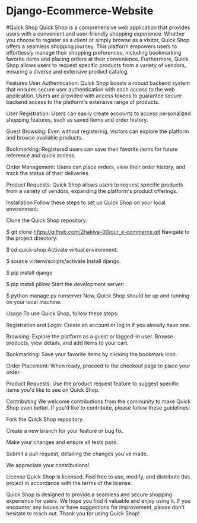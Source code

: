 # Django-Ecommerce-Website

#Quick Shop
Quick Shop is a comprehensive web application that provides users with a convenient and user-friendly shopping experience. Whether you choose to register as a client or simply browse as a visitor, Quick Shop offers a seamless shopping journey. This platform empowers users to effortlessly manage their shopping preferences, including bookmarking favorite items and placing orders at their convenience. Furthermore, Quick Shop allows users to request specific products from a variety of vendors, ensuring a diverse and extensive product catalog.

Features
User Authentication: Quick Shop boasts a robust backend system that ensures secure user authentication with each access to the web application. Users are provided with access tokens to guarantee secure backend access to the platform's extensive range of products.

User Registration: Users can easily create accounts to access personalized shopping features, such as saved items and order history.

Guest Browsing: Even without registering, visitors can explore the platform and browse available products.

Bookmarking: Registered users can save their favorite items for future reference and quick access.

Order Management: Users can place orders, view their order history, and track the status of their deliveries.

Product Requests: Quick Shop allows users to request specific products from a variety of vendors, expanding the platform's product offerings.

Installation
Follow these steps to set up Quick Shop on your local environment:

Clone the Quick Shop repository:

$ git clone https://github.com/Zhakiya-00/our_e-commerce.git
Navigate to the project directory:

$ cd quick-shop
Activate virtual environment:

$ source virtenv/scripts/activate
Install django.

$ pip install django

$ pip install pillow
Start the development server:

$ python manage.py runserver
Now, Quick Shop should be up and running on your local machine.

Usage
To use Quick Shop, follow these steps:

Registration and Login: Create an account or log in if you already have one.

Browsing: Explore the platform as a guest or logged-in user. Browse products, view details, and add items to your cart.

Bookmarking: Save your favorite items by clicking the bookmark icon.

Order Placement: When ready, proceed to the checkout page to place your order.

Product Requests: Use the product request feature to suggest specific items you'd like to see on Quick Shop.

Contributing
We welcome contributions from the community to make Quick Shop even better. If you'd like to contribute, please follow these guidelines:

Fork the Quick Shop repository.

Create a new branch for your feature or bug fix.

Make your changes and ensure all tests pass.

Submit a pull request, detailing the changes you've made.

We appreciate your contributions!

License
Quick Shop is licensed. Feel free to use, modify, and distribute this project in accordance with the terms of the license.

Quick Shop is designed to provide a seamless and secure shopping experience for users. We hope you find it valuable and enjoy using it. If you encounter any issues or have suggestions for improvement, please don't hesitate to reach out. Thank you for using Quick Shop!
